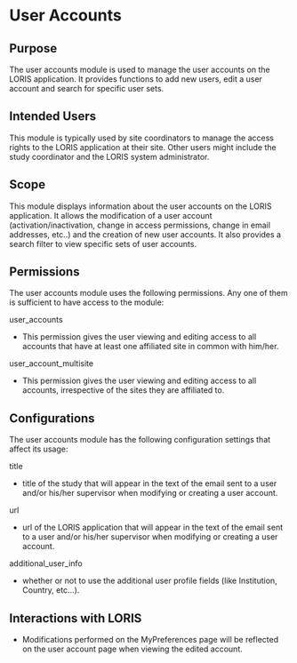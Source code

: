 # User Accounts

## Purpose

The user accounts module is used to manage the user accounts on the LORIS 
application. It provides functions to add new users, edit a user account and search
for specific user sets.

## Intended Users

This module is typically used by site coordinators to manage the access rights to the LORIS
application at their site. Other users might include the study coordinator and the LORIS system 
administrator.

## Scope

This module displays information about the user accounts on the LORIS application.
It allows the modification of a user account (activation/inactivation, change in access 
permissions, change in email addresses, etc..) and the creation of new user accounts. 
It also provides a search filter to view specific sets of user accounts.

## Permissions

The user accounts module uses the following permissions. Any one of them 
is sufficient to have access to the module:

user_accounts
 - This permission gives the user viewing and editing access to all accounts
that have at least one affiliated site in common with him/her.

user_account_multisite
 - This permission gives the user viewing and editing access to all 
accounts, irrespective of the sites they are affiliated to.

## Configurations

The user accounts module has the following configuration settings that affect its usage:

title
 - title of the study that will appear in the text of the email sent to a user 
and/or his/her supervisor when modifying or creating a user account. 

url
 - url of the LORIS application that will appear in the text of the email sent to a 
user and/or his/her supervisor when modifying or creating a user account. 

additional_user_info
 - whether or not to use the additional user profile fields (like Institution, Country, etc...).

## Interactions with LORIS

- Modifications performed on the MyPreferences page will be reflected on 
the user account page when viewing the edited account.

